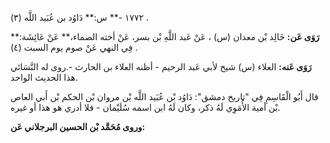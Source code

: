 ١٧٧٢ -** س:** دَاوُد بن عُبَيد اللَّه (٣) .

**رَوَى عَن:** خَالِد بْن معدان (س) ، عَنْ عَبد اللَّهِ بْن بسر، عَنْ أخته الصماء،** عَنْ عَائِشَة:** فِي النهي عَنْ صوم يوم السبت (٤) .

**رَوَى عَنه:** العلاء (س) شيخ لأبي عَبد الرحيم - أظنه العلاء بن الحارث -.روى له النَّسَائي هذا الحديث الواحد.

قال أَبُو الْقَاسِمِ فِي "تاريخ دمشق": دَاوُد بْن عُبَيد اللَّه بْن مروان بْن الحكم بْن أَبي العاص بْن أمية الأُمَوِي لَهُ ذكر، وكان لَهُ ابن اسمه سُلَيْمان - فلا أدري هو هذا أو غيره.

**وروى مُحَمَّد بْن الحسين البرجلاني عَن:**